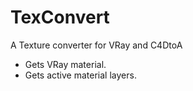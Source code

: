 # TexConvert
A Texture converter for VRay and C4DtoA

  - Gets VRay material.
  - Gets active material layers.
